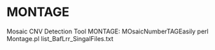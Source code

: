 # MONTAGE
Mosaic CNV Detection Tool
MONTAGE: MOsaicNumberTAGEasily
perl Montage.pl list_BafLrr_SingalFiles.txt
